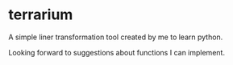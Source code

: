 # terrarium

A simple liner transformation tool created by me to learn python.

Looking forward to suggestions about functions I can implement. 
